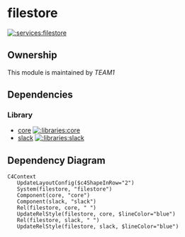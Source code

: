 
# filestore
        
[![:services:filestore](https://github.com/albertlatacz/shift-left-kotlin/actions/workflows/filestore-build.yml/badge.svg)](https://github.com/albertlatacz/shift-left-kotlin/actions/workflows/filestore-build.yml)


## Ownership
This module is maintained by *TEAM1*

## Dependencies

### Library

- [core](https://github.com/albertlatacz/shift-left-kotlin/tree/main/libraries/core) [![:libraries:core](https://github.com/albertlatacz/shift-left-kotlin/actions/workflows/core-build.yml/badge.svg)](https://github.com/albertlatacz/shift-left-kotlin/actions/workflows/core-build.yml)
- [slack](https://github.com/albertlatacz/shift-left-kotlin/tree/main/libraries/slack) [![:libraries:slack](https://github.com/albertlatacz/shift-left-kotlin/actions/workflows/slack-build.yml/badge.svg)](https://github.com/albertlatacz/shift-left-kotlin/actions/workflows/slack-build.yml)

## Dependency Diagram

```mermaid
C4Context        
   UpdateLayoutConfig($c4ShapeInRow="2")                           
   System(filestore, "filestore")
   Component(core, "core")
   Component(slack, "slack")
   Rel(filestore, core, " ") 
   UpdateRelStyle(filestore, core, $lineColor="blue")
   Rel(filestore, slack, " ") 
   UpdateRelStyle(filestore, slack, $lineColor="blue")                
```